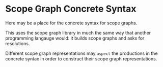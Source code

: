 # Scope Graph Concrete Syntax

Here may be a place for the concrete syntax for scope graphs.

This uses the scope graph library in much the same way that another
programming langauge would: it builds scope graphs and asks for
resolutions.

Different scope graph representations may `aspect` the productions in
the concrete syntax in order to construct their scope graph
representations.
